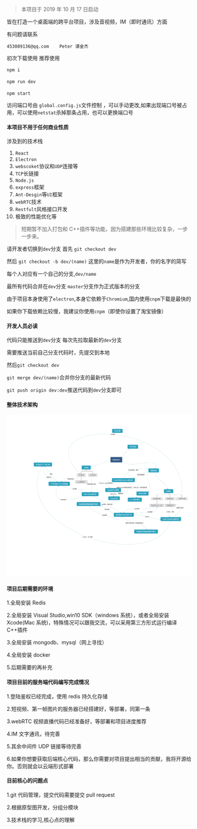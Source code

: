 > 本项目于 2019 年 10 月 17 日启动

皆在打造一个桌面端的跨平台项目，涉及音视频，IM（即时通讯）方面

有问题请联系

```
453089136@qq.com    Peter 谭金杰

```

初次下载使用 推荐使用

```
npm i

npm run dev

npm start
```

访问端口号由 `global.config.js`文件控制 ，可以手动更改,如果出现端口号被占用，可以使用`netstat`杀掉那条占用，也可以更换端口号

#### 本项目不用于任何商业性质

涉及到的技术栈

1. `React`
2. `Electron`
3. `webscoket`协议和`UDP`连接等
4. `TCP`长链接
5. `Node.js`
6. `express`框架
7. `Ant-Desgin`等`UI`框架
8. `webRTC`技术
9. `Restfult`风格接口开发
10. 极致的性能优化等

> 短期暂不加入打包和 C++插件等功能，因为搭建那些环境比较复杂，一步一步来。

请开发者切换到`dev`分支
首先 `git checkout dev`

然后 `git checkout -b dev/(name)` 这里的`name`是作为开发者，你的名字的简写

每个人对应有一个自己的分支,`dev/name`

最所有代码合并在`dev`分支 `master`分支作为正式版本的分支

由于项目本身使用了`electron`,本身它依赖于`Chromium`,国内使用`cnpm`下载是最快的

如果你下载依赖比较慢，我建议你使用`cnpm`（即使你设置了淘宝镜像）

#### 开发人员必读

代码只能推送到`dev`分支 每次先拉取最新的`dev`分支

需要推送当前自己分支代码时，先提交到本地

然后`git checkout dev`

`git merge dev/(name)`合并你分支的最新代码

`git push origin dev:dev`推送代码到`dev`分支即可

#### 整体技术架构

![image](https://github.com/JinJieTan/Desktop-TikTok/blob/master/image/Desktop-TikTok.jpeg)

#### 项目后期需要的环境

1.全局安装 Redis

2.全局安装 Visual Studio,win10 SDK（windows 系统），或者全局安装 Xcode(Mac 系统)，特殊情况可以跟我交流，可以采用第三方形式运行编译 C++插件

3.全局安装 mongodb、mysql（网上寻找）

4.全局安装 docker

5.后期需要的再补充

#### 项目目前的服务端代码编写完成情况

1.登陆鉴权已经完成，使用 redis 持久化存储

2.短视频、第一帧图片的服务器已经搭建好，等部署，同第一条

3.webRTC 视频直播代码已经准备好，等部署和项目进度推荐

4.IM 文字通讯，待完善

5.其余中间件 UDP 链接等待完善

6.如果你想要获取后端核心代码，那么你需要对项目提出相当的贡献，我将开源给你。否则就会以云端形式部署

#### 目前核心的问题点

1.git 代码管理，提交代码需要提交 pull request

2.根据原型图开发，分组分模块

3.技术栈的学习,核心点的理解
